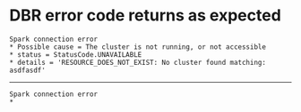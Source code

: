 # DBR error code returns as expected

    Spark connection error
    * Possible cause = The cluster is not running, or not accessible
    * status = StatusCode.UNAVAILABLE
    * details = 'RESOURCE_DOES_NOT_EXIST: No cluster found matching: asdfasdf'

---

    Spark connection error
    * 

